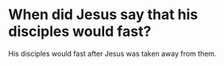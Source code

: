 # When did Jesus say that his disciples would fast?

His disciples would fast after Jesus was taken away from them.
